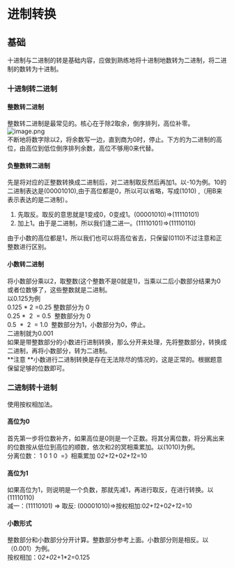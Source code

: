 # 进制转换

<a name="0796ba76"></a>
## 基础
十进制与二进制的转是基础内容，应做到熟练地将十进制地数转为二进制，将二进制的数转为十进制。
<a name="fb095b93"></a>
### 十进制转二进制
<a name="4005c4a7"></a>
#### 整数转二进制
整数转二进制是最常见的。核心在于除2取余，倒序排列，高位补零。<br />![image.png](https://cdn.nlark.com/yuque/0/2019/png/292435/1554633400474-fdf7c01e-f32e-435f-8a9c-a75a7ec3774c.png#align=left&display=inline&height=332&name=image.png&originHeight=664&originWidth=1184&size=87756&status=done&width=592)<br />不断地将数字除以2，将余数写一边，直到商为0时，停止。下方的为二进制的高位，由高位到低位倒序排列余数，高位不够用0来代替。
<a name="f4e471df"></a>
#### 负整数转二进制
先是将对应的正整数转换成二进制后，对二进制取反然后再加1。以-10为例。10的二进制表达是(00001010),由于高位都是0，所以可以省略，写成(1010) ,（用B来表示表达的是二进制）。
1. 先取反。取反的意思就是1变成0，0变成1。(00001010)=>(11110101)
1. 加上1。由于是二进制，所以我们逢二进一。(11110101)=>(11110110)

由于小数的高位都是1，所以我们也可以将高位省去，只保留(0110)不过注意和正整数进行区别。
<a name="3363ed4f"></a>
#### 小数转二进制
将小数部分乘以2，取整数(这个整数不是0就是1)，当乘以二后小数部分结果为0或者位数够了，这些整数就是二进制。<br />以0.125为例<br />0.125 * 2 =0.25 整数部分为 0<br />0.25 *  2  = 0.5  整数部分为 0<br />0.5  *  2  = 1.0  整数部分为1，小数部分为0，停止。<br />二进制就为0.001<br />如果是带整数部分的小数进行进制转换，那么分开来处理，先将整数部分，转换成二进制，再将小数部分，转为二进制。<br />**注意 **小数进行二进制转换是存在无法除尽的情况的，这是正常的。根据题意保留足够的位数即可。
<a name="0f3a99bf"></a>
### 二进制转十进制
使用按权相加法。
<a name="cc1c3328"></a>
#### 高位为0
首先第一步将位数补齐，如果高位是0则是一个正数。将其分离位数，将分离出来的位数按从低位到高位的顺数，依次和2的冥相乘累加。以(1010)为例。<br />分离位数： 1 0 1 0  =》相乘累加 0*2+1*2+0*2+1*2=10
<a name="f92a4322"></a>
#### 高位为1
如果高位为1，则说明是一个负数，那就先减1，再进行取反，在进行转换。以(11110110)<br />减一：(11110101) => 取反: (00001010)=>按权相加:0*2+1*2+0*2+1*2=10
<a name="09be0fcb"></a>
#### 小数形式
整数部分和小数部分分开计算。整数部分参考上面。小数部分则是相反。以（0.001）为例。<br />按权相加：0*2+0*2+1*2=0.125

